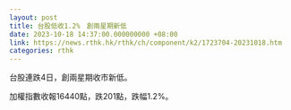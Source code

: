 ```yaml
---
layout: post
title: 台股低收1.2%　創兩星期新低
date: 2023-10-18 14:37:00.000000000 +08:00
link: https://news.rthk.hk/rthk/ch/component/k2/1723704-20231018.htm
categories: rthk
---
```


台股連跌4日，創兩星期收市新低。

加權指數收報16440點，跌201點，跌幅1.2%。
